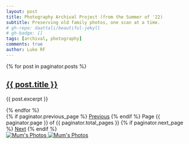 ```yaml
---
layout: post
title: Photography Archival Project (from the Summer of '22)
subtitle: Preserving old family photos, one scan at a time.
# gh-repo: daattali/beautiful-jekyll
# gh-badge: []
tags: [archival, photography]
comments: true
author: Luke RF
---
```


{% for post in paginator.posts %}
  <h2><a href="{{ post.url }}">{{ post.title }}</a></h2>
  <p>{{ post.excerpt }}</p>
{% endfor %}

<div class="pagination">
  {% if paginator.previous_page %}
    <a href="{{ paginator.previous_page_path }}" class="previous">Previous</a>
  {% endif %}
  <span class="page-number">Page {{ paginator.page }} of {{ paginator.total_pages }}</span>
  {% if paginator.next_page %}
    <a href="{{ paginator.next_page_path }}" class="next">Next</a>
  {% endif %}
</div>

<a href="https://ekulrf.github.io/lukes-letters/photo-mum/">
  <img alt="Mum's Photos" src="https://lh3.googleusercontent.com/pw/ADCreHdmFjQIxu1AdI8vVeBnlWHq0Y8iPUksPQjpF7K0QgHXoJ-OMYsjYXChN4o_5FXwRwnHoJ_JTcvodpZmthezgDxhAXYbk1ON0i7NJd7M3CtB9rDQWtr4CPaRWJo-uc4y22gOEn2B4e3D6_5F4rZJ4r76=w1413-h955-s-no?authuser=1">
</a>

<a href="https://ekulrf.github.io/lukes-letters/photo-nan/">
  <img alt="Mum's Photos" src="https://lh3.googleusercontent.com/pw/ADCreHdGBpgwIIukrmqhCL0BipfO6RNbDSuEnrtSx5mYrgxXv8xrcQoF2pdXpp0sPAmvys9E0Uw6yNAEp8BTc-hQBYF4t9itL9VK_KtnVr-1VDK9Da4GErPPvYVErdQTH3Sq5znsrA63JZuBbqtV0X9Qi5lC=w1245-h955-s-no?authuser=1">
</a>
